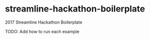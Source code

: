 # streamline-hackathon-boilerplate
2017 Streamline Hackathon Boilerplate

TODO: Add how to run each example
